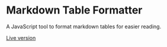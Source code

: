 Markdown Table Formatter
========================

A JavaScript tool to format markdown tables for easier reading.

[Live version](http://dswwsd.github.io/markdown_table_formatter/index-cn.html)